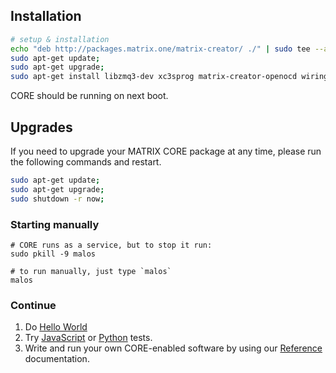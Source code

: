 ## Installation
```bash
# setup & installation
echo "deb http://packages.matrix.one/matrix-creator/ ./" | sudo tee --append /etc/apt/sources.list;
sudo apt-get update;
sudo apt-get upgrade;
sudo apt-get install libzmq3-dev xc3sprog matrix-creator-openocd wiringpi cmake g++ git;
```

CORE should be running on next boot.

## Upgrades
If you need to upgrade your MATRIX CORE package at any time, please run the following commands and restart.
```bash
sudo apt-get update;
sudo apt-get upgrade;
sudo shutdown -r now;
```


### Starting manually
```
# CORE runs as a service, but to stop it run:
sudo pkill -9 malos

# to run manually, just type `malos`
malos
```

### Continue
1. Do [Hello World](./hello-world.md)
1. Try [JavaScript](../examples/jstests.md) or [Python](../examples/pytests.md) tests.
1. Write and run your own CORE-enabled software by using our [Reference](../reference/index.md) documentation.